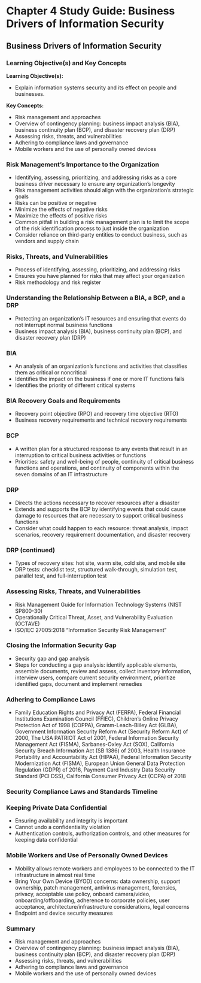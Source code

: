 # Chapter 4 Study Guide: Business Drivers of Information Security

## Business Drivers of Information Security

### Learning Objective(s) and Key Concepts

**Learning Objective(s):**
- Explain information systems security and its effect on people and businesses.

**Key Concepts:**
- Risk management and approaches
- Overview of contingency planning: business impact analysis (BIA), business continuity plan (BCP), and disaster recovery plan (DRP)
- Assessing risks, threats, and vulnerabilities
- Adhering to compliance laws and governance
- Mobile workers and the use of personally owned devices

### Risk Management’s Importance to the Organization

- Identifying, assessing, prioritizing, and addressing risks as a core business driver necessary to ensure any organization’s longevity
- Risk management activities should align with the organization’s strategic goals
- Risks can be positive or negative
- Minimize the effects of negative risks
- Maximize the effects of positive risks
- Common pitfall in building a risk management plan is to limit the scope of the risk identification process to just inside the organization
- Consider reliance on third-party entities to conduct business, such as vendors and supply chain

### Risks, Threats, and Vulnerabilities

- Process of identifying, assessing, prioritizing, and addressing risks
- Ensures you have planned for risks that may affect your organization
- Risk methodology and risk register

### Understanding the Relationship Between a BIA, a BCP, and a DRP

- Protecting an organization’s IT resources and ensuring that events do not interrupt normal business functions
- Business impact analysis (BIA), business continuity plan (BCP), and disaster recovery plan (DRP)

### BIA

- An analysis of an organization’s functions and activities that classifies them as critical or noncritical
- Identifies the impact on the business if one or more IT functions fails
- Identifies the priority of different critical systems

### BIA Recovery Goals and Requirements

- Recovery point objective (RPO) and recovery time objective (RTO)
- Business recovery requirements and technical recovery requirements

### BCP

- A written plan for a structured response to any events that result in an interruption to critical business activities or functions
- Priorities: safety and well-being of people, continuity of critical business functions and operations, and continuity of components within the seven domains of an IT infrastructure

### DRP

- Directs the actions necessary to recover resources after a disaster
- Extends and supports the BCP by identifying events that could cause damage to resources that are necessary to support critical business functions
- Consider what could happen to each resource: threat analysis, impact scenarios, recovery requirement documentation, and disaster recovery

### DRP (continued)

- Types of recovery sites: hot site, warm site, cold site, and mobile site
- DRP tests: checklist test, structured walk-through, simulation test, parallel test, and full-interruption test

### Assessing Risks, Threats, and Vulnerabilities

- Risk Management Guide for Information Technology Systems (NIST SP800-30)
- Operationally Critical Threat, Asset, and Vulnerability Evaluation (OCTAVE)
- ISO/IEC 27005:2018 “Information Security Risk Management”

### Closing the Information Security Gap

- Security gap and gap analysis
- Steps for conducting a gap analysis: identify applicable elements, assemble documents, review and assess, collect inventory information, interview users, compare current security environment, prioritize identified gaps, document and implement remedies

### Adhering to Compliance Laws

- Family Education Rights and Privacy Act (FERPA), Federal Financial Institutions Examination Council (FFIEC), Children’s Online Privacy Protection Act of 1998 (COPPA), Gramm-Leach-Bliley Act (GLBA), Government Information Security Reform Act (Security Reform Act) of 2000, The USA PATRIOT Act of 2001, Federal Information Security Management Act (FISMA), Sarbanes-Oxley Act (SOX), California Security Breach Information Act (SB 1386) of 2003, Health Insurance Portability and Accountability Act (HIPAA), Federal Information Security Modernization Act (FISMA), European Union General Data Protection Regulation (GDPR) of 2016, Payment Card Industry Data Security Standard (PCI DSS), California Consumer Privacy Act (CCPA) of 2018

### Security Compliance Laws and Standards Timeline

### Keeping Private Data Confidential

- Ensuring availability and integrity is important
- Cannot undo a confidentiality violation
- Authentication controls, authorization controls, and other measures for keeping data confidential

### Mobile Workers and Use of Personally Owned Devices

- Mobility allows remote workers and employees to be connected to the IT infrastructure in almost real time
- Bring Your Own Device (BYOD) concerns: data ownership, support ownership, patch management, antivirus management, forensics, privacy, acceptable use policy, onboard camera/video, onboarding/offboarding, adherence to corporate policies, user acceptance, architecture/infrastructure considerations, legal concerns
- Endpoint and device security measures

### Summary

- Risk management and approaches
- Overview of contingency planning: business impact analysis (BIA), business continuity plan (BCP), and disaster recovery plan (DRP)
- Assessing risks, threats, and vulnerabilities
- Adhering to compliance laws and governance
- Mobile workers and the use of personally owned devices
